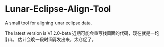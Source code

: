 # Lunar-Eclipse-Align-Tool
A small tool for aligning lunar eclipse data.


The latest version is V1.2.0-beta
近期可能会重写找圆面的代码，现在就是一坨💩山。
估计会晚一段时间再发出来，太仓促了。
